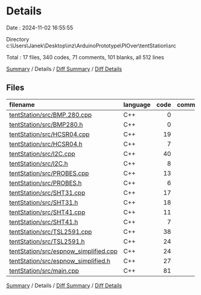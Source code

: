 # Details

Date : 2024-11-02 16:55:55

Directory c:\\Users\\Janek\\Desktop\\inz\\ArduinoPrototype\\PIOver\\tentStation\\src

Total : 17 files,  340 codes, 71 comments, 101 blanks, all 512 lines

[Summary](results.md) / Details / [Diff Summary](diff.md) / [Diff Details](diff-details.md)

## Files
| filename | language | code | comment | blank | total |
| :--- | :--- | ---: | ---: | ---: | ---: |
| [tentStation/src/BMP.280.cpp](/tentStation/src/BMP.280.cpp) | C++ | 0 | 0 | 1 | 1 |
| [tentStation/src/BMP280.h](/tentStation/src/BMP280.h) | C++ | 0 | 0 | 1 | 1 |
| [tentStation/src/HCSR04.cpp](/tentStation/src/HCSR04.cpp) | C++ | 19 | 4 | 8 | 31 |
| [tentStation/src/HCSR04.h](/tentStation/src/HCSR04.h) | C++ | 7 | 0 | 3 | 10 |
| [tentStation/src/I2C.cpp](/tentStation/src/I2C.cpp) | C++ | 40 | 5 | 7 | 52 |
| [tentStation/src/I2C.h](/tentStation/src/I2C.h) | C++ | 8 | 5 | 4 | 17 |
| [tentStation/src/PROBES.cpp](/tentStation/src/PROBES.cpp) | C++ | 13 | 3 | 5 | 21 |
| [tentStation/src/PROBES.h](/tentStation/src/PROBES.h) | C++ | 6 | 0 | 2 | 8 |
| [tentStation/src/SHT31.cpp](/tentStation/src/SHT31.cpp) | C++ | 17 | 12 | 6 | 35 |
| [tentStation/src/SHT31.h](/tentStation/src/SHT31.h) | C++ | 18 | 0 | 3 | 21 |
| [tentStation/src/SHT41.cpp](/tentStation/src/SHT41.cpp) | C++ | 11 | 9 | 4 | 24 |
| [tentStation/src/SHT41.h](/tentStation/src/SHT41.h) | C++ | 7 | 0 | 3 | 10 |
| [tentStation/src/TSL2591.cpp](/tentStation/src/TSL2591.cpp) | C++ | 38 | 15 | 16 | 69 |
| [tentStation/src/TSL2591.h](/tentStation/src/TSL2591.h) | C++ | 24 | 0 | 7 | 31 |
| [tentStation/src/espnow_simplified.cpp](/tentStation/src/espnow_simplified.cpp) | C++ | 24 | 1 | 7 | 32 |
| [tentStation/src/espnow_simplified.h](/tentStation/src/espnow_simplified.h) | C++ | 27 | 0 | 5 | 32 |
| [tentStation/src/main.cpp](/tentStation/src/main.cpp) | C++ | 81 | 17 | 19 | 117 |

[Summary](results.md) / Details / [Diff Summary](diff.md) / [Diff Details](diff-details.md)